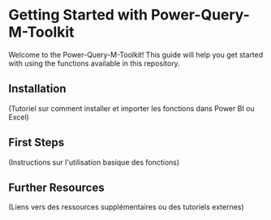 # Getting Started with Power-Query-M-Toolkit

Welcome to the Power-Query-M-Toolkit! This guide will help you get started with using the functions available in this repository.

## Installation
(Tutoriel sur comment installer et importer les fonctions dans Power BI ou Excel)

## First Steps
(Instructions sur l'utilisation basique des fonctions)

## Further Resources
(Liens vers des ressources supplémentaires ou des tutoriels externes)
